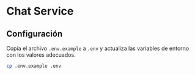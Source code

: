 # Chat Service

## Configuración

Copia el archivo `.env.example` a `.env` y actualiza las variables de entorno con los valores adecuados.

```bash
cp .env.example .env